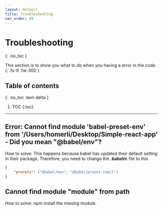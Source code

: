 ```yaml
---
layout: default
title: Troubleshooting
nav_order: 99
---
```


# Troubleshooting
{: .no_toc }

This section is to show you what to do when you having a error in the code.  {: .fs-6 .fw-300 }

## Table of contents
{: .no_toc .text-delta }

1. TOC
{:toc}

---

## Error: Cannot find module 'babel-preset-env' from '/Users/homerli/Desktop/Simple-react-app'<br>- Did you mean "@babel/env"?

How to solve: This happens because babel has updated their default setting in their package. Therefore, you need to change the **.babelrc** file to this
 
```json
{
	"presets": ["@babel/env", "@babel/preset-react"]
}
```

## Cannot find module "module" from path

How to solve: npm install the missing module.
